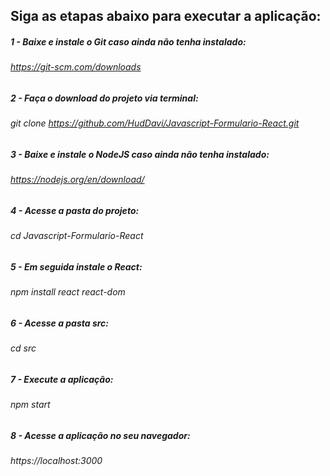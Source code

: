 ## Siga as etapas abaixo para executar a aplicação:
##### 1 - Baixe e instale o Git caso ainda não tenha instalado:
###### https://git-scm.com/downloads
##### 2 - Faça o download do projeto via terminal:
###### git clone https://github.com/HudDavi/Javascript-Formulario-React.git
##### 3 - Baixe e instale o NodeJS caso ainda não tenha instalado:
###### https://nodejs.org/en/download/
##### 4 - Acesse a pasta do projeto:
###### cd Javascript-Formulario-React
##### 5 - Em seguida instale o React:
###### npm install react react-dom
##### 6 - Acesse a pasta src:
###### cd src
##### 7 - Execute a aplicação:
###### npm start
##### 8 - Acesse a aplicação no seu navegador:
###### https://localhost:3000